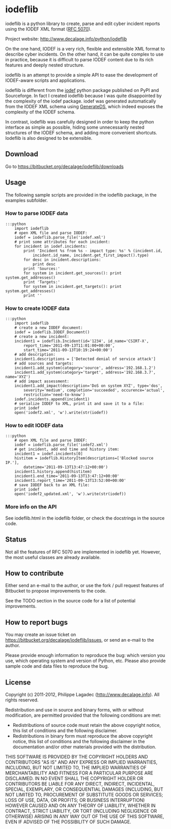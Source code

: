 iodeflib
========

iodeflib is a python library to create, parse and edit cyber incident reports 
using the IODEF XML format ([RFC 5070](http://www.ietf.org/rfc/rfc5070.txt)).

Project website: <http://www.decalage.info/python/iodeflib>

On the one hand, IODEF is a very rich, flexible and extensible XML format to 
describe cyber incidents. 
On the other hand, it can be quite complex to use in practice, because it is 
difficult to parse IODEF content due to its rich features and deeply nested 
structure.

iodeflib is an attempt to provide a simple API to ease the development of 
IODEF-aware scripts and applications.

iodeflib is different from the [iodef](http://pypi.python.org/pypi/iodef) 
python package published on PyPI and Sourceforge. In fact I created iodeflib 
because I was quite disappointed by the complexity of the iodef package. iodef 
was generated automatically from the IODEF XML schema using 
[GenerateDS](http://www.rexx.com/~dkuhlman/generateDS.html), which indeed 
exposes the complexity of the IODEF schema. 

In contrast, iodeflib was 
carefully designed in order to keep the python interface as simple as possible,
 hiding some unnecessarily nested structures of the IODEF schema, and adding 
more convenient shortcuts. Iodeflib is also designed to be extensible.

Download
--------

Go to <https://bitbucket.org/decalage/iodeflib/downloads>

Usage
-----

The following sample scripts are provided in the iodeflib package, in the examples subfolder.

### How to parse IODEF data

	:::python
        import iodeflib
        # open XML file and parse IODEF:
        iodef = iodeflib.parse_file('iodef.xml')
        # print some attributes for each incident:
        for incident in iodef.incidents:
            print 'Incident %s from %s - impact type: %s' % (incident.id,
                incident.id_name, incident.get_first_impact().type)
            for desc in incident.descriptions:
                print desc
            print 'Sources:'
            for system in incident.get_sources(): print system.get_addresses()
            print 'Targets:'
            for system in incident.get_targets(): print system.get_addresses()
            print ''
        	

### How to create IODEF data

	:::python
        import iodeflib
        # create a new IODEF document:
        iodef = iodeflib.IODEF_Document()
        # create a new incident:
        incident1 = iodeflib.Incident(id='1234', id_name='CSIRT-X',
            report_time='2011-09-13T11:01:00+00:00',
            start_time='2011-09-13T10:19:24+00:00')
        # add description:
        incident1.descriptions = ['Detected denial of service attack']
        # add sources and targets:
        incident1.add_system(category='source', address='192.168.1.2')
        incident1.add_system(category='target', address='192.168.3.7', name='XYZ')
        # add impact assessment:
        incident1.add_impact(description='DoS on system XYZ', type='dos',
            severity='medium', completion='succeeded', occurence='actual',
            restriction='need-to-know')
        iodef.incidents.append(incident1)
        # serialize IODEF to XML, print it and save it to a file:
        print iodef
        open('iodef2.xml', 'w').write(str(iodef))

        	

### How to edit IODEF data

	:::python
        # open XML file and parse IODEF:
        iodef = iodeflib.parse_file('iodef2.xml')
        # get incident, add end time and history item:
        incident1 = iodef.incidents[0]
        histitem = iodeflib.HistoryItem(descriptions=['Blocked source IP.'],
            datetime='2011-09-13T13:47:12+00:00')
        incident1.history.append(histitem)
        incident1.end_time='2011-09-13T13:47:12+00:00'
        incident1.report_time='2011-09-13T13:52:00+00:00'
        # save IODEF back to an XML file:
        print iodef
        open('iodef2_updated.xml', 'w').write(str(iodef))
        		
### More info on the API

See iodeflib.html in the iodeflib folder, or check the docstrings in the source code.


Status
------

Not all the features of RFC 5070 are implemented in iodeflib yet. However, the most useful 
classes are already available.

How to contribute
-----------------

Either send an e-mail to the author, or use the fork / pull request features of
Bitbucket to propose improvements to the code.

See the TODO section in the source code for a list of potential improvements.

How to report bugs
------------------

You may create an issue ticket on 
<https://bitbucket.org/decalage/iodeflib/issues>, or send an e-mail to the 
author.

Please provide enough information to reproduce the bug: which version you use,
which operating system and version of Python, etc. Please also provide sample
code and data files to reproduce the bug.

License
-------

Copyright (c) 2011-2012, Philippe Lagadec (<http://www.decalage.info>).
All rights reserved.

Redistribution and use in source and binary forms, with or without modification,
are permitted provided that the following conditions are met:

 * Redistributions of source code must retain the above copyright notice, this
   list of conditions and the following disclaimer.
 * Redistributions in binary form must reproduce the above copyright notice,
   this list of conditions and the following disclaimer in the documentation
   and/or other materials provided with the distribution.

THIS SOFTWARE IS PROVIDED BY THE COPYRIGHT HOLDERS AND CONTRIBUTORS "AS IS" AND
ANY EXPRESS OR IMPLIED WARRANTIES, INCLUDING, BUT NOT LIMITED TO, THE IMPLIED
WARRANTIES OF MERCHANTABILITY AND FITNESS FOR A PARTICULAR PURPOSE ARE
DISCLAIMED. IN NO EVENT SHALL THE COPYRIGHT HOLDER OR CONTRIBUTORS BE LIABLE
FOR ANY DIRECT, INDIRECT, INCIDENTAL, SPECIAL, EXEMPLARY, OR CONSEQUENTIAL
DAMAGES (INCLUDING, BUT NOT LIMITED TO, PROCUREMENT OF SUBSTITUTE GOODS OR
SERVICES; LOSS OF USE, DATA, OR PROFITS; OR BUSINESS INTERRUPTION) HOWEVER
CAUSED AND ON ANY THEORY OF LIABILITY, WHETHER IN CONTRACT, STRICT LIABILITY,
OR TORT (INCLUDING NEGLIGENCE OR OTHERWISE) ARISING IN ANY WAY OUT OF THE USE
OF THIS SOFTWARE, EVEN IF ADVISED OF THE POSSIBILITY OF SUCH DAMAGE.
